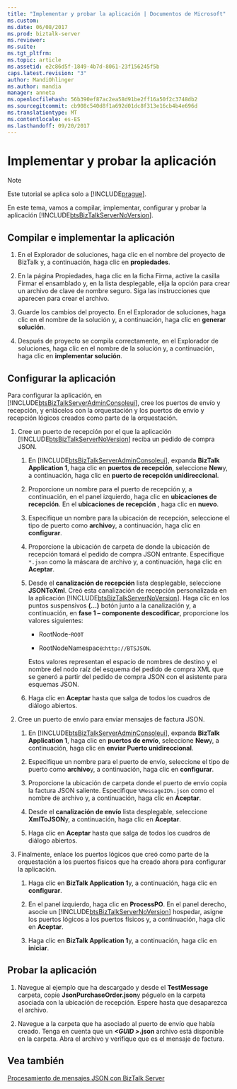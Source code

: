```yaml
---
title: "Implementar y probar la aplicación | Documentos de Microsoft"
ms.custom: 
ms.date: 06/08/2017
ms.prod: biztalk-server
ms.reviewer: 
ms.suite: 
ms.tgt_pltfrm: 
ms.topic: article
ms.assetid: e2c86d5f-1849-4b7d-8061-23f156245f5b
caps.latest.revision: "3"
author: MandiOhlinger
ms.author: mandia
manager: anneta
ms.openlocfilehash: 56b390ef87ac2ea58d91be2ff16a50f2c3748db2
ms.sourcegitcommit: cb908c540d8f1a692d01dc8f313e16cb4b4e696d
ms.translationtype: MT
ms.contentlocale: es-ES
ms.lasthandoff: 09/20/2017
---
```

# <a name="deploy-and-test-the-application"></a>Implementar y probar la aplicación
> [!NOTE]
>  Este tutorial se aplica solo a [!INCLUDE[prague](../includes/prague-md.md)].  
  
 En este tema, vamos a compilar, implementar, configurar y probar la aplicación [!INCLUDE[btsBizTalkServerNoVersion](../includes/btsbiztalkservernoversion-md.md)].  
  
## <a name="build-and-deploy-the-application"></a>Compilar e implementar la aplicación  
  
1.  En el Explorador de soluciones, haga clic en el nombre del proyecto de BizTalk y, a continuación, haga clic en **propiedades**.  
  
2.  En la página Propiedades, haga clic en la ficha Firma, active la casilla Firmar el ensamblado y, en la lista desplegable, elija la opción para crear un archivo de clave de nombre seguro. Siga las instrucciones que aparecen para crear el archivo.  
  
3.  Guarde los cambios del proyecto. En el Explorador de soluciones, haga clic en el nombre de la solución y, a continuación, haga clic en **generar solución**.  
  
4.  Después de proyecto se compila correctamente, en el Explorador de soluciones, haga clic en el nombre de la solución y, a continuación, haga clic en **implementar solución**.  
  
## <a name="configure-the-application"></a>Configurar la aplicación  
 Para configurar la aplicación, en [!INCLUDE[btsBizTalkServerAdminConsoleui](../includes/btsbiztalkserveradminconsoleui-md.md)], cree los puertos de envío y recepción, y enlácelos con la orquestación y los puertos de envío y recepción lógicos creados como parte de la orquestación.  
  
1.  Cree un puerto de recepción por el que la aplicación [!INCLUDE[btsBizTalkServerNoVersion](../includes/btsbiztalkservernoversion-md.md)] reciba un pedido de compra JSON.  
  
    1.  En [!INCLUDE[btsBizTalkServerAdminConsoleui](../includes/btsbiztalkserveradminconsoleui-md.md)], expanda **BizTalk Application 1**, haga clic en **puertos de recepción**, seleccione **New**y, a continuación, haga clic en **puerto de recepción unidireccional**.  
  
    2.  Proporcione un nombre para el puerto de recepción y, a continuación, en el panel izquierdo, haga clic en **ubicaciones de recepción**. En el **ubicaciones de recepción** , haga clic en **nuevo**.  
  
    3.  Especifique un nombre para la ubicación de recepción, seleccione el tipo de puerto como **archivo**y, a continuación, haga clic en **configurar**.  
  
    4.  Proporcione la ubicación de carpeta de donde la ubicación de recepción tomará el pedido de compra JSON entrante. Especifique `*.json` como la máscara de archivo y, a continuación, haga clic en **Aceptar**.  
  
    5.  Desde el **canalización de recepción** lista desplegable, seleccione **JSONToXml**. Creó esta canalización de recepción personalizada en la aplicación [!INCLUDE[btsBizTalkServerNoVersion](../includes/btsbiztalkservernoversion-md.md)]. Haga clic en los puntos suspensivos **(...)**  botón junto a la canalización y, a continuación, en **fase 1 – componente descodificar**, proporcione los valores siguientes:  
  
        -   RootNode-`ROOT`  
  
        -   RootNodeNamespace:`http://BTSJSON`.  
  
         Estos valores representan el espacio de nombres de destino y el nombre del nodo raíz del esquema del pedido de compra XML que se generó a partir del pedido de compra JSON con el asistente para esquemas JSON.  
  
    6.  Haga clic en **Aceptar** hasta que salga de todos los cuadros de diálogo abiertos.  
  
2.  Cree un puerto de envío para enviar mensajes de factura JSON.  
  
    1.  En [!INCLUDE[btsBizTalkServerAdminConsoleui](../includes/btsbiztalkserveradminconsoleui-md.md)], expanda **BizTalk Application 1**, haga clic en **puertos de envío**, seleccione **New**y, a continuación, haga clic en **enviar Puerto unidireccional**.  
  
    2.  Especifique un nombre para el puerto de envío, seleccione el tipo de puerto como **archivo**y, a continuación, haga clic en **configurar**.  
  
    3.  Proporcione la ubicación de carpeta donde el puerto de envío copia la factura JSON saliente. Especifique `%MessageID%.json` como el nombre de archivo y, a continuación, haga clic en **Aceptar**.  
  
    4.  Desde el **canalización de envío** lista desplegable, seleccione **XmlToJSON**y, a continuación, haga clic en **Aceptar**.  
  
    5.  Haga clic en **Aceptar** hasta que salga de todos los cuadros de diálogo abiertos.  
  
3.  Finalmente, enlace los puertos lógicos que creó como parte de la orquestación a los puertos físicos que ha creado ahora para configurar la aplicación.  
  
    1.  Haga clic en **BizTalk Application 1**y, a continuación, haga clic en **configurar**.  
  
    2.  En el panel izquierdo, haga clic en **ProcessPO**. En el panel derecho, asocie un [!INCLUDE[btsBizTalkServerNoVersion](../includes/btsbiztalkservernoversion-md.md)] hospedar, asigne los puertos lógicos a los puertos físicos y, a continuación, haga clic en **Aceptar**.  
  
    3.  Haga clic en **BizTalk Application 1**y, a continuación, haga clic en **iniciar**.  
  
## <a name="test-the-application"></a>Probar la aplicación  
  
1.  Navegue al ejemplo que ha descargado y desde el **TestMessage** carpeta, copie **JsonPurchaseOrder.json**y péguelo en la carpeta asociada con la ubicación de recepción. Espere hasta que desaparezca el archivo.  
  
2.  Navegue a la carpeta que ha asociado al puerto de envío que había creado. Tenga en cuenta que un   ***\<GUID >*.json** archivo está disponible en la carpeta. Abra el archivo y verifique que es el mensaje de factura.  
  
## <a name="see-also"></a>Vea también  
 [Procesamiento de mensajes JSON con BizTalk Server](../core/processing-json-messages-using-biztalk-server.md)